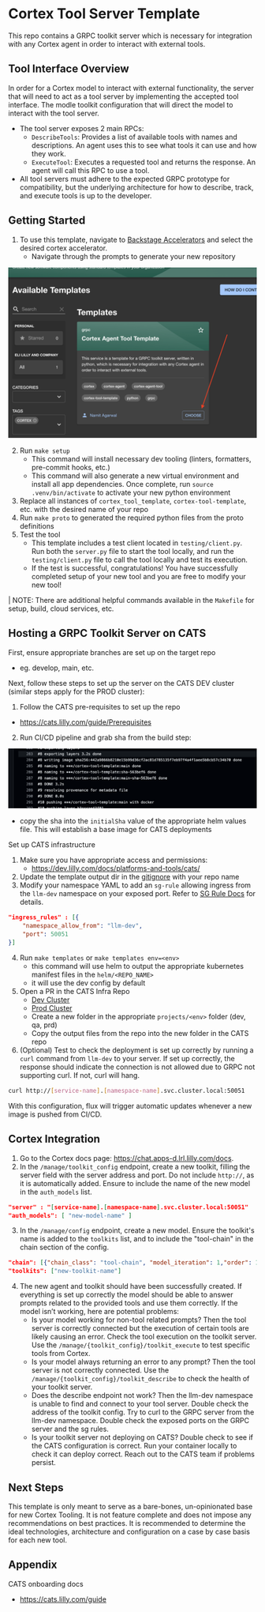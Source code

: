 # Cortex Tool Server Template

This repo contains a GRPC toolkit server which is necessary for integration with any Cortex agent in order to interact with external tools.

## Tool Interface Overview

In order for a Cortex model to interact with external functionality, the server that will need to act as a tool server by implementing the accepted tool interface. The modle toolkit configuration that will direct the model to interact with the tool server.
- The tool server exposes 2 main RPCs:
  -	`DescribeTools`: Provides a list of available tools with names and descriptions. An agent uses this to see what tools it can use and how they work.
  -	`ExecuteTool`: Executes a requested tool and returns the response. An agent will call this RPC to use a tool.
- All tool servers must adhere to the expected GRPC prototype for compatibility, but the underlying architecture for how to describe, track, and execute tools is up to the developer.

## Getting Started
1. To use this template, navigate to [Backstage Accelerators](https://backstage.apps.lrl.lilly.com/create?filters%5Bkind%5D=template&filters%5Btags%5D=cortex) and select the desired cortex accelerator.
   - Navigate through the prompts to generate your new repository

![Backstage Accelerator](docs/accelerator.png)

2. Run `make setup`
   - This command will install necessary dev tooling (linters, formatters, pre-commit hooks, etc.)
   - This command will also generate a new virtual environment and install all app dependencies. Once complete, run `source .venv/bin/activate` to activate your new python environment
3. Replace all instances of `cortex_tool_template`, `cortex-tool-template`, etc. with the desired name of your repo
5. Run `make proto` to generated the required python files from the proto definitions
6. Test the tool
   - This template includes a test client located in `testing/client.py`. Run both the `server.py` file to start the tool locally, and run the `testing/client.py` file to call the tool locally and test its execution.
   - If the test is successful, congratulations! You have successfully completed setup of your new tool and you are free to modify your new tool!

| NOTE: There are additional helpful commands available in the `Makefile` for setup, build, cloud services, etc.

## Hosting a GRPC Toolkit Server on CATS

First, ensure appropriate branches are set up on the target repo
- eg. develop, main, etc.

Next, follow these steps to set up the server on the CATS DEV cluster (similar steps apply for the PROD cluster):
1. Follow the CATS pre-requisites to set up the repo
- https://cats.lilly.com/guide/Prerequisites
2. Run CI/CD pipeline and grab sha from the build step:

![build step output](./docs/build-step-output.png)
- copy the sha into the `initialSha` value of the appropriate helm values file. This will establish a base image for CATS deployments

Set up CATS infrastructure
1. Make sure you have appropriate access and permissions:
   - https://dev.lilly.com/docs/platforms-and-tools/cats/
2. Update the template output dir in the [gitignore](.gitignore) with your repo name
3. Modify your namespace YAML to add an `sg-rule` allowing ingress from the `llm-dev` namespace on your exposed port. Refer to [SG Rule Docs]( https://github.com/EliLillyCo/LRL_light_k8s_infra_apps/blob/main/examples/sg-rule.md) for details.
```json
"ingress_rules" : [{
	"namespace_allow_from": "llm-dev",
	"port": 50051
}]
```
4. Run `make templates` or `make templates env=<env>`
   - this command will use helm to output the appropriate kubernetes manifest files in the `helm/<REPO_NAME>`
   - it will use the dev config by default
5. Open a PR in the CATS Infra Repo
   - [Dev Cluster](https://github.com/EliLillyCo/LRL_light_k8s_infra_apps_test)
   - [Prod Cluster](https://github.com/EliLillyCo/LRL_light_k8s_infra_apps)
   - Create a new folder in the appropriate `projects/<env>` folder (dev, qa, prd)
   - Copy the output files from the repo into the new folder in the CATS repo
6. (Optional) Test to check the deployment is set up correctly by running a `curl` command from `llm-dev` to your server. If set up correctly, the response should indicate the connection is not allowed due to GRPC not supporting curl. If not, curl will hang.
```bash
curl http://[service-name].[namespace-name].svc.cluster.local:50051
```

With this configuration, flux will trigger automatic updates whenever a new image is pushed from CI/CD.

## Cortex Integration
1. Go to the Cortex docs page: <https://chat.apps-d.lrl.lilly.com/docs>.
2. In the `/manage/toolkit_config` endpoint, create a new toolkit, filling the server field with the server address and port. Do not include `http://`, as it is automatically added. Ensure to include the name of the new model in the `auth_models` list.
```json
"server" : "[service-name].[namespace-name].svc.cluster.local:50051"
"auth_models": [ "new-model-name" ]
```
3. In the `/manage/config` endpoint, create a new model. Ensure the toolkit's name is added to the `toolkits` list, and to include the "tool-chain" in the chain section of the config.
```json
"chain": [{"chain_class": "tool-chain", "model_iteration": 1,"order": 1}],
"toolkits": ["new-toolkit-name"]
```
4. The new agent and toolkit should have been successfully created. If everything is set up correctly the model should be able to answer prompts related to the provided tools and use them correctly. If the model isn’t working, here are potential problems:
   - Is your model working for non-tool related prompts? Then the tool server is correctly connected but the execution of certain tools are likely causing an error. Check the tool execution on the toolkit server. Use the `/manage/{toolkit_config}/toolkit_execute` to test specific tools from Cortex.
   - Is your model always returning an error to any prompt? Then the tool server is not correctly connected. Use the `/manage/{toolkit_config}/toolkit_describe` to check the health of your toolkit server.
   - Does the describe endpoint not work? Then the llm-dev namespace is unable to find and connect to your tool server. Double check the address of the toolkit config. Try to curl to the GRPC server from the llm-dev namespace. Double check the exposed ports on the GRPC server and the sg rules.
   - Is your toolkit server not deploying on CATS? Double check to see if the CATS configuration is correct. Run your container locally to check it can deploy correct. Reach out to the CATS team if problems persist.

## Next Steps

This template is only meant to serve as a bare-bones, un-opinionated base for new Cortex Tooling. It is not feature complete and does not impose any recommendations on best practices. It is recommended to determine the ideal technologies, architecture and configuration on a case by case basis for each new tool.

## Appendix

CATS onboarding docs
- https://cats.lilly.com/guide
